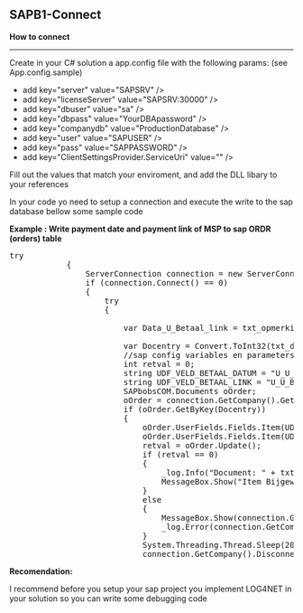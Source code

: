 <h2>SAPB1-Connect</h2>

<b><p>How to connect</p></b>
<hr />
<p>Create in your C# solution a app.config file with the following params: (see App.config.sample)</p>
<ul>
            <li>add key="server" value="SAPSRV" /></li>
            <li>add key="licenseServer" value="SAPSRV:30000" /></li>
            <li>add key="dbuser" value="sa" /></li>
            <li>add key="dbpass" value="YourDBApassword" /></li>
            <li>add key="companydb" value="ProductionDatabase" /></li>
            <li>add key="user" value="SAPUSER" /></li>
            <li>add key="pass" value="SAPPASSWORD" /></li>
            <li>add key="ClientSettingsProvider.ServiceUri" value="" /></li>
</ul>
<p>Fill out the values that match your enviroment, and add the DLL libary to your references</p>

<p>In your code yo need to setup a connection and execute the write to the sap database bellow some sample code</p>

<b>Example : Write payment date and payment link of MSP to sap ORDR (orders) table </b>
<pre>
try
            {
                ServerConnection connection = new ServerConnection();
                if (connection.Connect() == 0)
                {
                    try
                    {
                       
                        var Data_U_Betaal_link = txt_opmerkingen.Text;

                        var Docentry = Convert.ToInt32(txt_docentry.Text);
                        //sap config variables en parameters
                        int retval = 0;
                        string UDF_VELD_BETAAL_DATUM = "U_U_BETAAL_Datum";
                        string UDF_VELD_BETAAL_LINK = "U_U_BETAAL_LINK";
                        SAPbobsCOM.Documents oOrder;
                        oOrder = connection.GetCompany().GetBusinessObject(SAPbobsCOM.BoObjectTypes.oOrders);
                        if (oOrder.GetByKey(Docentry))
                        {
                            oOrder.UserFields.Fields.Item(UDF_VELD_BETAAL_DATUM).Value = datum_formated;
                            oOrder.UserFields.Fields.Item(UDF_VELD_BETAAL_LINK).Value = Data_U_Betaal_link;
                            retval = oOrder.Update();
                            if (retval == 0)
                            {
                                _log.Info("Document: " + txt_docnum.Text + " is succesvol bijgewerkt");                             
                                MessageBox.Show("Item Bijgewerkt");
                            }
                            else
                            {
                                MessageBox.Show(connection.GetCompany().GetLastErrorCode() + "-" + connection.GetCompany().GetLastErrorDescription());
                                _log.Error(connection.GetCompany().GetLastErrorCode() + "-" + connection.GetCompany().GetLastErrorDescription());
                            }
                            System.Threading.Thread.Sleep(2000);
                            connection.GetCompany().Disconnect();
</pre>

<b>Recomendation:</b>
<p>I recommend before you setup your sap project you implement LOG4NET in your solution so you can write some debugging code</p>
